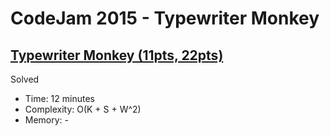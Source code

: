 # CodeJam 2015 - Typewriter Monkey

## [Typewriter Monkey (11pts, 22pts)](https://codingcompetitions.withgoogle.com/codejam/round/0000000000433b4d/0000000000433411)

Solved

* Time: 12 minutes
* Complexity: O(K + S + W^2)
* Memory: -
